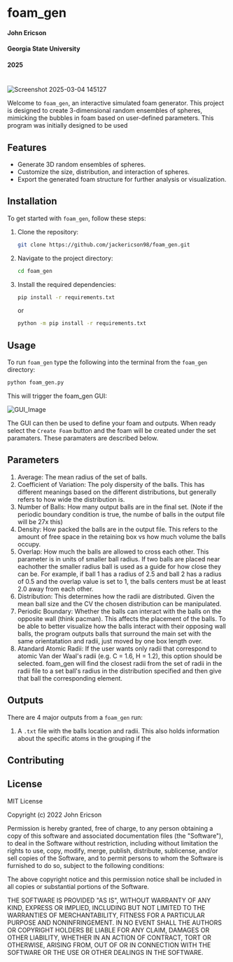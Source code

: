 # foam_gen

#### John Ericson
#### Georgia State University
#### 2025

#
![Screenshot 2025-03-04 145127](https://github.com/user-attachments/assets/cfbd1413-557d-4fb5-9dd9-b81618eca13b)

Welcome to `foam_gen`, an interactive simulated foam generator. This project is designed to create 3-dimensional random ensembles of spheres, mimicking the bubbles in foam based on user-defined parameters. This program was initially designed to be used 

## Features

- Generate 3D random ensembles of spheres.
- Customize the size, distribution, and interaction of spheres.
- Export the generated foam structure for further analysis or visualization.

## Installation

To get started with `foam_gen`, follow these steps:

1. Clone the repository:
   ```bash
   git clone https://github.com/jackericson98/foam_gen.git
   ```
2. Navigate to the project directory:
   ```bash
   cd foam_gen
   ```
4. Install the required dependencies:
   ```bash
   pip install -r requirements.txt
   ```
   or
   
   ```bash
   python -m pip install -r requirements.txt
   ```

## Usage

To run `foam_gen` type the following into the terminal from the `foam_gen` directory:

```bash
python foam_gen.py
```
This will trigger the foam_gen GUI:

![GUI_Image](https://github.com/user-attachments/assets/b31fb1ec-0f2f-4fd3-8af5-a1d4a0a170b6)

The GUI can then be used to define your foam and outputs. When ready select the `Create Foam` button and the foam will be created under the set paramaters. These paramaters are described below. 

## Parameters

1. Average: The mean radius of the set of balls. 
2. Coefficient of Variation: The poly dispersity of the balls. This has different meanings based on the different distributions, but generally refers to how wide the distribution is. 
3. Number of Balls: How many output balls are in the final set. (Note if the periodic boundary condition is true, the numbe of balls in the output file will be 27x this)
4. Density: How packed the balls are in the output file. This refers to the amount of free space in the retaining box vs how much volume the balls occupy. 
5. Overlap: How much the balls are allowed to cross each other. This parameter is in units of smaller ball radius. If two balls are placed near eachother the smaller radius ball is used as a guide for how close they can be. For example, if ball 1 has a radius of 2.5 and ball 2 has a radius of 0.5 and the overlap value is set to 1, the balls centers must be at least 2.0 away from each other. 
6. Distribution: This determines how the radii are distributed. Given the mean ball size and the CV the chosen distribution can be manipulated. 
7. Periodic Boundary: Whether the balls can interact with the balls on the opposite wall (think pacman). This affects the placement of the balls. To be able to better visualize how the balls interact with their opposing wall balls, the program outputs balls that surround the main set with the same orientatation and radii, just moved by one box length over. 
8. Atandard Atomic Radii: If the user wants only radii that correspond to atomic Van der Waal's radii (e.g. C = 1.6, H = 1.2), this option should be selected. foam_gen will find the closest radii from the set of radii in the radii file to a set ball's radius in the distribution specified and then give that ball the corresponding element.

## Outputs

There are 4 major outputs from a `foam_gen` run:

1. A `.txt` file with the balls location and radii. This also holds information about the specific atoms in the grouping if the 

## Contributing


## License

MIT License

Copyright (c) 2022 John Ericson

Permission is hereby granted, free of charge, to any person obtaining a copy
of this software and associated documentation files (the "Software"), to deal
in the Software without restriction, including without limitation the rights
to use, copy, modify, merge, publish, distribute, sublicense, and/or sell
copies of the Software, and to permit persons to whom the Software is
furnished to do so, subject to the following conditions:

The above copyright notice and this permission notice shall be included in all
copies or substantial portions of the Software.

THE SOFTWARE IS PROVIDED "AS IS", WITHOUT WARRANTY OF ANY KIND, EXPRESS OR
IMPLIED, INCLUDING BUT NOT LIMITED TO THE WARRANTIES OF MERCHANTABILITY,
FITNESS FOR A PARTICULAR PURPOSE AND NONINFRINGEMENT. IN NO EVENT SHALL THE
AUTHORS OR COPYRIGHT HOLDERS BE LIABLE FOR ANY CLAIM, DAMAGES OR OTHER
LIABILITY, WHETHER IN AN ACTION OF CONTRACT, TORT OR OTHERWISE, ARISING FROM,
OUT OF OR IN CONNECTION WITH THE SOFTWARE OR THE USE OR OTHER DEALINGS IN THE
SOFTWARE.

   
